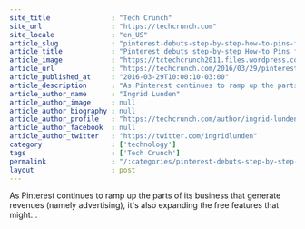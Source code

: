 ```yaml
---
site_title               : "Tech Crunch"
site_url                 : "https://techcrunch.com"
site_locale              : "en_US"
article_slug             : "pinterest-debuts-step-by-step-how-to-pins-from-25-brands-to-help-keep-users-around-longer"
article_title            : "Pinterest debuts step-by-step How-to Pins from 25+ brands to help keep users around longer"
article_image            : "https://tctechcrunch2011.files.wordpress.com/2016/03/fooddrink_how-to_pin.jpg?w=764&h=400&crop=1"
article_url              : "https://techcrunch.com/2016/03/29/pinterest-debuts-step-by-step-how-to-pins-from-25-brands-to-help-keep-users-around-longer/"
article_published_at     : "2016-03-29T10:00:10-03:00"
article_description      : "As Pinterest continues to ramp up the parts of its business that generate revenues (namely advertising), it's also expanding the free features that might..."
article_author_name      : "Ingrid Lunden"
article_author_image     : null
article_author_biography : null
article_author_profile   : "https://techcrunch.com/author/ingrid-lunden/"
article_author_facebook  : null
article_author_twitter   : "https://twitter.com/ingridlunden"
category                 : ['technology']
tags                     : ['Tech Crunch']
permalink                : "/:categories/pinterest-debuts-step-by-step-how-to-pins-from-25-brands-to-help-keep-users-around-longer/"
layout                   : post
---
```


As Pinterest continues to ramp up the parts of its business that generate revenues (namely advertising), it's also expanding the free features that might...
